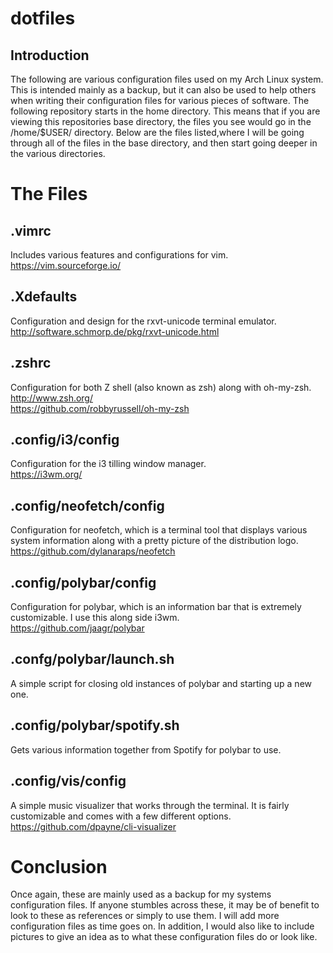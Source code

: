 # dotfiles

## Introduction
The following are various configuration files used on my Arch Linux system. This is intended mainly as a backup, but it can also be used to help others when writing their configuration files for various pieces of software. The following repository starts in the home directory. This means that if you are viewing this repositories base directory, the files you see would go in the /home/$USER/ directory. Below are the files listed,where I will be going through all of the files in the base directory, and then start going deeper in the various directories.

# The Files
## .vimrc
Includes various features and configurations for vim. <br> https://vim.sourceforge.io/

## .Xdefaults
Configuration and design for the rxvt-unicode terminal emulator. <br> http://software.schmorp.de/pkg/rxvt-unicode.html

## .zshrc
Configuration for both Z shell (also known as zsh) along with oh-my-zsh. <br>
http://www.zsh.org/ <br>
https://github.com/robbyrussell/oh-my-zsh

## .config/i3/config
Configuration for the i3 tilling window manager. <br>
https://i3wm.org/

## .config/neofetch/config
Configuration for neofetch, which is a terminal tool that displays various system information along with a pretty picture of the distribution logo. <br>
https://github.com/dylanaraps/neofetch

## .config/polybar/config
Configuration for polybar, which is an information bar that is extremely customizable. I use this along side i3wm. <br>
https://github.com/jaagr/polybar

## .confg/polybar/launch.sh
A simple script for closing old instances of polybar and starting up a new one.

## .config/polybar/spotify.sh
Gets various information together from Spotify for polybar to use.

## .config/vis/config
A simple music visualizer that works through the terminal. It is fairly customizable and comes with a few different options. <br>
https://github.com/dpayne/cli-visualizer

# Conclusion
Once again, these are mainly used as a backup for my systems configuration files. If anyone stumbles across these, it may be of benefit to look to these as references or simply to use them. I will add more configuration files as time goes on. In addition, I would also like to include pictures to give an idea as to what these configuration files do or look like.